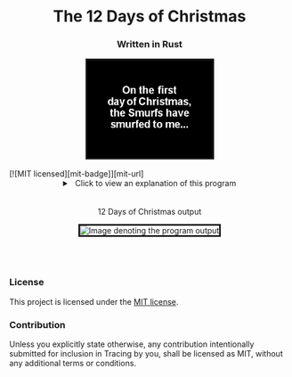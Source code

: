 <h1 align="center">The 12 Days of Christmas
  <h3 align="center">Written in Rust</h3>
</h1>
<p align="center"> 
        <img src = "images/Twelve_Smurfs_Of_Christmas.gif" alt="Image denoting the 12 Smurfs of Christmas"
          width="225"
          height="175"
          border="3"
        />
</p>
[![MIT licensed][mit-badge]][mit-url]

<br>
<details>
  <summary align="center">&ensp;Click to view an explanation of this program </summary><p></p>
  
  &ensp;&ensp;Programatically, "The 12 Days of Christmas" has been constructed in different programming languages and in multiple ways.&ensp;&ensp;What follows is my rendition as written using the Rust language.
  <br>
  <br>
  &ensp;&ensp;Within the for loop of the main function, each of the inclusive 12 days is being passed to the gen_verse function.&ensp;The first line within gen_verse formats the day/number argument as an ordinal number, i.e. (1st, 2nd, 3rd, 4th, ...) and assigns the value to the variable 'ordinal_suffix'.&ensp; &ensp;Next, work is performed with the one consistent phrase in the lyric _"On the {} day of Christmas my true love sent to me:"._&ensp;&ensp;This phrase is converted, along with the ordinal_suffix variable, into a string using the format! macro, which is assigned to the variable 'begin'.
  <br>
  <br>
  &ensp;&ensp;The final piece of the function deals with displaying the Christmas presents.&ensp;&ensp;A constant array housing the gifts is constructed in decending order.&ensp;&ensp;After skipping '12 - n' items in the array, beginning with the first item, which is "Twelve drummers drumming", the remaining items are iterated over for that day and any previous day(s).&ensp;&ensp;For each iteration, a new line character is appended and then the lyric is appended to the 'begin' variable.&ensp;&ensp;At the completion of that days' iteration, the 'begin' variable is returned from the gen_verse function to the calling function and printed.&ensp;&ensp;This process is completed for each 'day' value passed to gen_verse.&ensp;&ensp;The output can be viewed in the image below.
  <br>
  <br>
  Thanks for reading and do reach out and let me know if you have any questions or concerns.&nbsp;&nbsp;Click 'Star' if you like the program.&nbsp;&nbsp;All suggestions, constructive, even non-constructive,&nbsp;will be welcoming<img src = "images/ok.png" alt="Image denoting Ok"
          width="30"
          height="20"
          border="0"
        />.&nbsp;&nbsp;The source code can be viewed in the [src/main](https://github.com/nagashi/xmas_carol/blob/main/src/main.rs) folder for those unfamiliar with the Rust language.
 </details>  
<br><br>
<div align="center">12 Days of Christmas output</div>
<p align="center">
        <img src = "images/output.gif" alt="Image denoting the program output"
          width="225"
          height="175"
          border="3"
        />
</p>
<br>
<br>
<p>

### License

This project is licensed under the&nbsp;[MIT license](LICENSE).

### Contribution

Unless you explicitly state otherwise, any contribution intentionally submitted
for inclusion in Tracing by you, shall be licensed as MIT, without any additional
terms or conditions.

</p>
